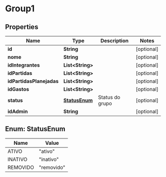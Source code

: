 
# Group1

## Properties
Name | Type | Description | Notes
------------ | ------------- | ------------- | -------------
**id** | **String** |  |  [optional]
**nome** | **String** |  |  [optional]
**idIntegrantes** | **List&lt;String&gt;** |  |  [optional]
**idPartidas** | **List&lt;String&gt;** |  |  [optional]
**idPartidasPlanejadas** | **List&lt;String&gt;** |  |  [optional]
**idGastos** | **List&lt;String&gt;** |  |  [optional]
**status** | [**StatusEnum**](#StatusEnum) | Status do grupo |  [optional]
**idAdmin** | **String** |  |  [optional]


<a name="StatusEnum"></a>
## Enum: StatusEnum
Name | Value
---- | -----
ATIVO | &quot;ativo&quot;
INATIVO | &quot;inativo&quot;
REMOVIDO | &quot;removido&quot;



